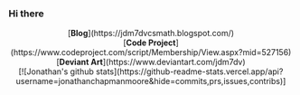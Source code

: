 ### Hi there 

<center>  
[<b>Blog</b>](https://jdm7dvcsmath.blogspot.com/)
<br>
[<b>Code Project</b>]
(https://www.codeproject.com/script/Membership/View.aspx?mid=527156)
<br>
[<b>Deviant Art</b>](https://www.deviantart.com/jdm7dv)
<br> 
[![Jonathan's github stats](https://github-readme-stats.vercel.app/api?username=jonathanchapmanmoore&hide=commits,prs,issues,contribs)]
</center>